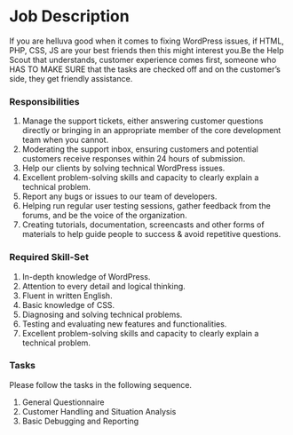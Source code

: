 # Job Description

If you are helluva good when it comes to fixing WordPress issues, if HTML, PHP, CSS, JS are your best friends then this might interest you.Be the Help Scout that understands, customer experience comes first, someone who HAS TO MAKE SURE that the tasks are checked off and on the customer’s side, they get friendly assistance.

### Responsibilities 

1. Manage the support tickets, either answering customer questions directly or
bringing in an appropriate member of the core development team when you
cannot.
2. Moderating the support inbox, ensuring customers and potential customers
receive responses within 24 hours of submission.
3. Help our clients by solving technical WordPress issues.
4. Excellent problem-solving skills and capacity to clearly explain a technical
problem.
5. Report any bugs or issues to our team of developers.
6. Helping run regular user testing sessions, gather feedback from the forums, and
be the voice of the organization.
7. Creating tutorials, documentation, screencasts and other forms of materials to
help guide people to success & avoid repetitive questions.

### Required Skill-Set

1. In-depth knowledge of WordPress.
2. Attention to every detail and logical thinking.
3. Fluent in written English.
4. Basic knowledge of CSS.
5. Diagnosing and solving technical problems.
6. Testing and evaluating new features and functionalities.
7. Excellent problem-solving skills and capacity to clearly explain a technical
problem.

### Tasks

Please follow the tasks in the following sequence. 

1. General Questionnaire
2. Customer Handling and Situation Analysis
3. Basic Debugging and Reporting

